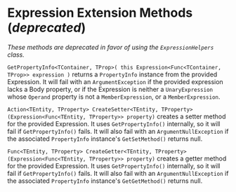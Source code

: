# Expression Extension Methods (*deprecated*)

*These methods are deprecated in favor of using the `ExpressionHelpers` class.*

`GetPropertyInfo<TContainer, TProp>( this Expression<Func<TContainer, TProp>> expression )` returns a `PropertyInfo` instance from the provided Expression. It will fail with an `ArgumentException` if the provided expression lacks a Body property, or if the Expression is neither a `UnaryExpression` whose `Operand` property is not a `MemberExpression`, or a `MemberExpression`.

`Action<TEntity, TProperty> CreateSetter<TEntity, TProperty>(Expression<Func<TEntity, TProperty>> property)` creates a setter method for the provided Expression. It uses `GetPropertyInfo()` internally, so it will fail if `GetPropertyInfo()` fails. It will also fail with an `ArgumentNullException` if the associated `PropertyInfo` instance's `GetSetMethod()` returns null.

`Func<TEntity, TProperty> CreateGetter<TEntity, TProperty>(Expression<Func<TEntity, TProperty>> property)` creates a getter method for the provided Expression.  It uses `GetPropertyInfo()` internally, so it will fail if `GetPropertyInfo()` fails. It will also fail with an `ArgumentNullException` if the associated `PropertyInfo` instance's `GetGetMethod()` returns null.
